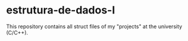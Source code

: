 # estrutura-de-dados-I
This repository contains all struct files of my "projects" at the university (C/C++).
